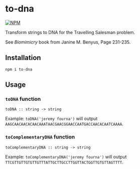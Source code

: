 # to-dna

[![NPM](https://nodei.co/npm/to-dna.png)](https://www.npmjs.com/package/to-dna)

Transform strings to DNA for the Travelling Salesman problem.

See _Biomimicry_ book from Janine M. Benyus, Page 231-235.

## Installation

`npm i to-dna`

## Usage

### `toDNA` function

`toDNA :: string -> string`

Example: `toDNA('jeremy fourna')` will output `AAGCAACAACACAACAAATAACGAACGGAACCAATGACCAACACAATCAAAA`.

### `toComplementaryDNA` function

`toComplementaryDNA :: string -> string`

Example: `toComplementaryDNA('jeremy fourna')` will output `TTCGTTGTTGTGTTGTTTATTGCTTGCCTTGGTTACTGGTTGTGTTAGTTTT`.